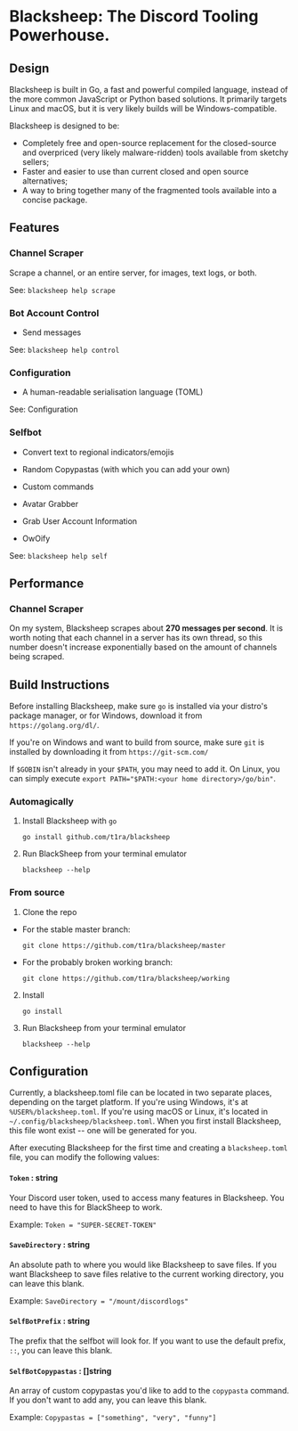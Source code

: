 # Blacksheep: The Discord Tooling Powerhouse.

## Design

Blacksheep is built in Go, a fast and powerful compiled language, instead of the
more common JavaScript or Python based solutions. It primarily targets Linux
and macOS, but it is very likely builds will be Windows-compatible.

Blacksheep is designed to be:
* Completely free and open-source replacement for the closed-source and
overpriced (very likely malware-ridden) tools available from sketchy sellers;
* Faster and easier to use than current closed and open source alternatives;
* A way to bring together many of the fragmented tools available into a concise
package.

## Features

### Channel Scraper

Scrape a channel, or an entire server, for images, text logs, or
both.

See: `blacksheep help scrape`

### Bot Account Control

* Send messages

See: `blacksheep help control`

### Configuration

* A human-readable serialisation language (TOML)

See: Configuration

### Selfbot

* Convert text to regional indicators/emojis

* Random Copypastas (with which you can add your own)

* Custom commands

* Avatar Grabber

* Grab User Account Information

* OwOify

See: `blacksheep help self`

## Performance

### Channel Scraper

On my system, Blacksheep scrapes about **270 messages per second**. It is worth
noting that each channel in a server has its own thread, so this number doesn't
increase exponentially based on the amount of channels being scraped.

## Build Instructions

Before installing Blacksheep, make sure `go` is installed via your distro's
package manager, or for Windows, download it from `https://golang.org/dl/`.

If you're on Windows and want to build from source, make sure `git` is installed
by downloading it from `https://git-scm.com/`

If `$GOBIN` isn't already in your `$PATH`, you may need to add it. On Linux, you
can simply execute `export PATH="$PATH:<your home directory>/go/bin"`.

### Automagically


1. Install Blacksheep with `go`

    `go install github.com/t1ra/blacksheep`

2. Run BlackSheep from your terminal emulator

    `blacksheep --help`

### From source

1. Clone the repo


* For the stable master branch:

    `git clone https://github.com/t1ra/blacksheep/master`

* For the probably broken working branch:

    `git clone https://github.com/t1ra/blacksheep/working`


2. Install

    `go install`

3. Run Blacksheep from your terminal emulator

    `blacksheep --help`

## Configuration

Currently, a blacksheep.toml file can be located in two separate places,
depending on the target platform. If you're using Windows, it's  at
`%USER%/blacksheep.toml`. If you're using macOS or Linux, it's located in
`~/.config/blacksheep/blacksheep.toml`. When you first install Blacksheep, this
file wont exist -- one will be generated for you.

After executing Blacksheep for the first time and creating a `blacksheep.toml`
file, you can modify the following values:

#### `Token` : string

Your Discord user token, used to access many features in Blacksheep. You need to have this for
BlackSheep to work.

Example: `Token = "SUPER-SECRET-TOKEN"`

#### `SaveDirectory` : string

An absolute path to where you would like Blacksheep to save files. If you want Blacksheep to save
files relative to the current working directory, you can leave this blank.

Example: `SaveDirectory = "/mount/discordlogs"`

#### `SelfBotPrefix` : string

The prefix that the selfbot will look for. If you want to use the default prefix, `::`, you can
leave this blank.

#### `SelfBotCopypastas` : []string

An array of custom copypastas you'd like to add to the `copypasta` command. If you don't want to add
any, you can leave this blank.

Example: `Copypastas = ["something", "very", "funny"]`
